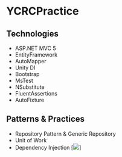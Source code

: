# YCRCPractice
Technologies
------------
* ASP.NET MVC 5
* EntityFramework 
* AutoMapper
* Unity DI
* Bootstrap
* MsTest
* NSubstitute
* FluentAssertions
* AutoFixture


Patterns & Practices
---------------------
* Repository Pattern & Generic Repository
* Unit of Work 
* Dependency Injection
[<img src="https://fds26875.visualstudio.com/_apis/public/build/definitions/4c484e60-38e4-49d4-8231-d4cd49bb5c3b/8/badge"/>]
